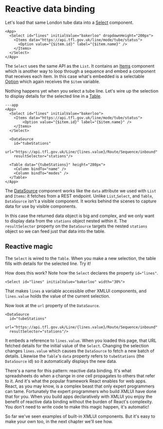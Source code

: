 # Reactive data binding

Let's load that same London tube data into a [Select](/components/Select) component.

```xmlui-pg display height="280px" noHeader
<App>
  <Select id="lines" initialValue="bakerloo" dropdownHeight="200px">
    <Items data="https://api.tfl.gov.uk/line/mode/tube/status">
      <Option value="{$item.id}" label="{$item.name}" />
    </Items>
  </Select>
</App>
```

The `Select` uses the same API as the `List`. It contains an <a href="/components/Items">Items</a> component which is another way to loop through a sequence and embed a component that receives each item. In this case what's embedded is a selectable <a href="/components/Option">Option</a> which again receives the `$item` variable.

Nothing happens yet when you select a tube line. Let's wire up the selection to display details for the selected line in a <a href="/components/Table">Table</a>.

```xmlui-pg noHeader
---app
<App>
  <Select id="lines" initialValue="bakerloo">
    <Items data="https://api.tfl.gov.uk/line/mode/tube/status">
        <Option value="{$item.id}" label="{$item.name}" />
    </Items>
  </Select>

  <DataSource
    id="tubeStations"
    url="https://api.tfl.gov.uk/Line/{lines.value}/Route/Sequence/inbound"
    resultSelector="stations"/>

  <Table data="{tubeStations}" height="280px">
    <Column bindTo="name" />
    <Column bindTo="modes" />
  </Table>
</App>
```

The <a href="/components/DataSource">DataSource</a> component works like the `data` attribute we used with `List` and `Items`: it fetches from a REST endpoint. Unlike `List`,`Select`, and `Table`, `DataSource` isn't a visible component. It works behind the scenes to capture data for use by visible components.

In this case the returned data object is big and complex, and we only want to display data from the `stations` object nested within it.
The `resultSelector` property on the `DataSource` targets the nested `stations` object so we can feed just that data into the table.


## Reactive magic

The `Select` is wired to the `Table`. When you make a new selection, the table fills with details for the selected line. Try it!

How does this work? Note how the `Select` declares the property `id="lines"`.

```xmlui /lines/
<Select id="lines" initialValue="bakerloo" width="30%">
```

That makes `lines` a variable accessible other XMLUI components, and `lines.value` holds the value of the current selection.

Now look at the `url` property of the `DataSource`.

```xmlui /{lines.value}/
<DataSource
  id="tubeStations"
  url="https://api.tfl.gov.uk/Line/{lines.value}/Route/Sequence/inbound"
  resultSelector="stations"/>
```

It embeds a reference to `lines.value`. When you loaded this page, that URL fetched details for the initial value of the `Select`. Changing the selection changes `lines.value` which causes the `DataSource` to fetch a new batch of details. Likewise the `Table`'s `data` property refers to `tubeStations` (the `DataSource` id) so it automatically displays the new data.

There's a name for this pattern: reactive data binding. It's what spreadsheets do when a change in one cell propagates to others that refer to it. And it's what the popular framework React enables for web apps. React, as you may know, is a complex beast that only expert programmers can tame. Fortunately the expert programmers who build XMLUI have done that for you. When you build apps declaratively with XMLUI you enjoy the benefit of reactive data binding without the burden of React's complexity. You don't need to write code to make this magic happen, it's automatic!

So far we've seen examples of built-in XMLUI components. But it's easy to make your own too, in the next chapter we'll see how.
